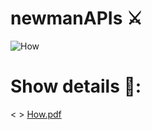 # newmanAPIs ⚔️

![How](https://github.com/SalhiFayza/newmanAPIs/assets/60444937/6ae84cf8-a707-437a-aa5e-43aa9129f200)

# Show details 📑:
<  >
[How.pdf](https://github.com/SalhiFayza/newmanAPIs/files/13170301/How.pdf)
